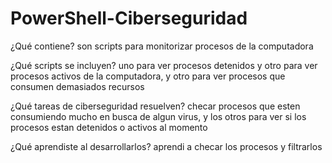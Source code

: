 # PowerShell-Ciberseguridad

¿Qué contiene?
son scripts para monitorizar procesos de la computadora 

¿Qué scripts se incluyen?
uno para ver procesos detenidos y otro para ver procesos activos de la computadora, y otro para ver procesos que consumen demasiados recursos 

¿Qué tareas de ciberseguridad resuelven?
checar procesos que esten consumiendo mucho en busca de algun virus, y los otros para ver si los procesos estan detenidos o activos al momento

¿Qué aprendiste al desarrollarlos?
aprendi a checar los procesos y filtrarlos 
